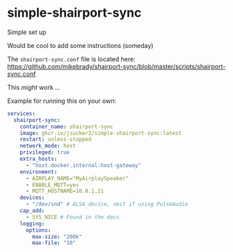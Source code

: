# simple-shairport-sync

Simple set up

Would be cool to add some instructions (someday)

The `shairport-sync.conf` file is located here: https://github.com/mikebrady/shairport-sync/blob/master/scripts/shairport-sync.conf

This _might_ work ...

Example for running this on your own:

```yaml
services:
  shairport-sync:
    container_name: shairport-sync
    image: ghcr.io/jzucker2/simple-shairport-sync:latest
    restart: unless-stopped
    network_mode: host
    privileged: true
    extra_hosts:
      - "host.docker.internal:host-gateway"
    environment:
      - AIRPLAY_NAME="MyAirplaySpeaker"
      - ENABLE_MQTT=yes
      - MQTT_HOSTNAME=10.0.1.21
    devices:
      - "/dev/snd" # ALSA device, omit if using PulseAudio
    cap_add:
      - SYS_NICE # Found in the docs
    logging:
      options:
        max-size: "200k"
        max-file: "10"
```
